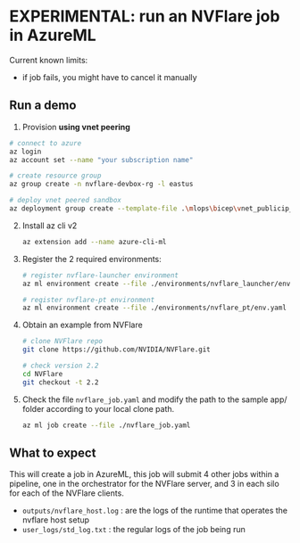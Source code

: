 # EXPERIMENTAL: run an NVFlare job in AzureML

Current known limits:
- if job fails, you might have to cancel it manually

## Run a demo

1. Provision **using vnet peering**

```bash
# connect to azure
az login
az account set --name "your subscription name"

# create resource group
az group create -n nvflare-devbox-rg -l eastus

# deploy vnet peered sandbox
az deployment group create --template-file .\mlops\bicep\vnet_publicip_sandbox_setup.bicep --resource-group nvflare-devbox-rg --parameters demoBaseName="nvflaredev1" applyVNetPeering=true
```

2. Install az cli v2

    ```bash
    az extension add --name azure-cli-ml
    ```

3. Register the 2 required environments:

    ```bash
    # register nvflare-launcher environment
    az ml environment create --file ./environments/nvflare_launcher/env.yaml

    # register nvflare-pt environment
    az ml environment create --file ./environments/nvflare_pt/env.yaml
    ```

4. Obtain an example from NVFlare

    ```bash
    # clone NVFlare repo
    git clone https://github.com/NVIDIA/NVFlare.git

    # check version 2.2
    cd NVFlare
    git checkout -t 2.2
    ```

5. Check the file `nvflare_job.yaml` and modify the path to the sample app/ folder according to your local clone path.

    ```bash
    az ml job create --file ./nvflare_job.yaml
    ```

## What to expect

This will create a job in AzureML, this job will submit 4 other jobs within a pipeline, one in the orchestrator for the NVFlare server, and 3 in each silo for each of the NVFlare clients.

- `outputs/nvflare_host.log` : are the logs of the runtime that operates the nvflare host setup
- `user_logs/std_log.txt` : the regular logs of the job being run
